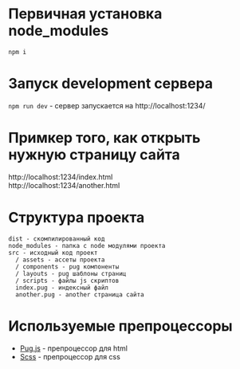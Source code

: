 # Первичная установка node_modules
`npm i`

# Запуск development сервера
`npm run dev` - сервер запускается на http://localhost:1234/

# Примкер того, как открыть нужную страницу сайта
http://localhost:1234/index.html  
http://localhost:1234/another.html
# Структура проекта

```
dist - скомпилированный код
node_modules - папка с node модулями проекта
src - исходный код проект
  / assets - ассеты проекта
  / components - pug компоненты
  / layouts - pug шаблоны страниц
  / scripts - файлы js скриптов
  index.pug - индексный файл 
  another.pug - another страница сайта 
```

# Используемые препроцессоры
- [Pug.js](https://pugjs.org/api/getting-started.html) - препроцессор для html
- [Scss](https://sass-lang.com/documentation) - препроцессор для css